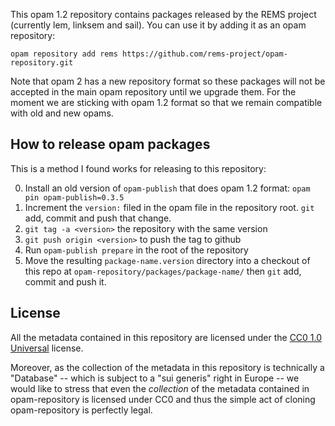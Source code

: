 This opam 1.2 repository contains packages released by the REMS project
(currently lem, linksem and sail). You can use it by adding it as an
opam repository:

```
opam repository add rems https://github.com/rems-project/opam-repository.git
```

Note that opam 2 has a new repository format so these packages will not be accepted in the main opam repository until we upgrade them. 
For the moment we are sticking with opam 1.2 format so that we remain compatible with old and new opams.

## How to release opam packages

This is a method I found works for releasing to this repository:

0) Install an old version of `opam-publish` that does opam 1.2 format: `opam pin opam-publish=0.3.5`
1) Increment the `version:` filed in the opam file in the repository root. `git` add, commit and push that change.
1) `git tag -a <version>` the repository with the same version
1) `git push origin <version>` to push the tag to github
1) Run `opam-publish prepare` in the root of the repository
1) Move the resulting `package-name.version` directory into a checkout of this repo at `opam-repository/packages/package-name/` then `git` add, commit and push it.


## License

All the metadata contained in this repository are licensed under the
[CC0 1.0 Universal](http://creativecommons.org/publicdomain/zero/1.0/)
license.

Moreover, as the collection of the metadata in this repository is
technically a "Database" -- which is subject to a "sui generis" right
in Europe -- we would like to stress that even the *collection* of
the metadata contained in opam-repository is licensed under CC0 and
thus the simple act of cloning opam-repository is perfectly legal.
